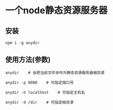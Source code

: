 # 一个node静态资源服务器

## 安装

```
npm i -g anydir
```

## 使用方法(参数)

```
anydir    # 会把当前文件夹作为静态资源服务器根目录

anydir -p 8080    # 可指定端口号

anydir -h localhost    # 可指定主机名

anydir -d /dir    # 可指定根目录
```
